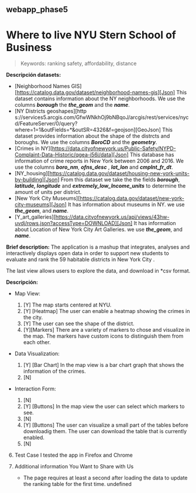 ## webapp_phase5
# Where to live NYU Stern School of Business

> Keywords: ranking safety, affordability, distance

**Descripción datasets:**

 - [Neighborhood Names GIS][https://catalog.data.gov/dataset/neighborhood-names-gis][Json] This dataset contains information about the NY neighborhoods. We use the columns ***borough*** the ***the_geom*** and the ***name***.
 - [NY Districts geoshapes][http s://services5.arcgis.com/GfwWNkhOj9bNBqoJ/arcgis/rest/services/nycd/FeatureServer/0/query?where=1=1&outFields=*&outSR=4326&f=geojson][GeoJson] This dataset provides information about the shape of the distrcts and boroughs. We use the columns ***BoroCD***  and the ***geometry***.
 - [Crimes in NY][https://data.cityofnewyork.us/Public-Safety/NYPD-Complaint-Data-Historic/qgea-i56i/data][Json] This database has information of crime reports in New York between 2006 and 2016. We use the columns ***boro_nm***, ***ofns_desc*** , ***lat_lon***  and ***cmplnt_fr_dt***.
 - [NY_housing][https://catalog.data.gov/dataset/housing-new-york-units-by-building][Json] From this dataset we take the the fields ***borough***, ***latitude, longitude*** and ***extremely_low_Income_units*** to determine the amount of units per district.
 - [New York City Museums][https://catalog.data.gov/dataset/new-york-city-museums][Json] It has information about museums in NY. we use ***the_geom***, and ***name***.
  - [Y_art_galleries][https://data.cityofnewyork.us/api/views/43hw-uvdj/rows.json?accessType=DOWNLOAD][Json] It has information about Location of New York City Art Galleries.  we use ***the_geom***, and ***name***.

**Brief description:**
The application is a mashup that integrates, analyses and interactively displays open data in order to support new students to evaluate and rank the 59 habitable districts in New York City .

The last view allows users to explore the data, and download in *csv format.

**Descripción:**
 * Map View:
	1. [Y] The map starts centered at NYU.
	2. [Y] [Heatmap] The user can enable a heatmap showing the crimes in the city.
	3. [Y] The user can see the shape of the district.
	4. [Y][Markers] There are a variety of markers to chose and visualize in the map. The markers have custom icons to distinguish them from each other.

 * Data Visualization:
	1. [Y] [Bar Chart] In the map view is a bar chart graph that shows the information of the crimes.
	2. [N]

 * Interaction Form:
	1. [N] 
	2. [Y] [Buttons] In the map view the user can select which markers to see.
	3. [N] 
	4. [Y] [Buttons] The user can visualize a small part of the tables before downloadig them. The user can download the table that is currently enabled.
	5. [N] 

6. Test Case
I tested the app in Firefox and Chrome

7. Additional information You Want to Share with Us
	-	The page requires at least a second after loading the data to update the ranking table for the first time.
undefined
